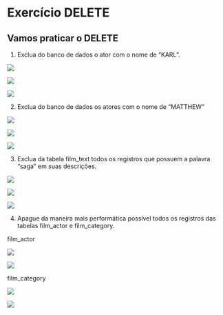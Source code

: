 # Exercício DELETE

  
  

## Vamos praticar o DELETE

  

1.  Exclua do banco de dados o ator com o nome de “KARL”.
    

  

![](https://lh6.googleusercontent.com/tkz8tcdxaC_eVpY_DN0kgarKuKN22IPdCuNZyQJoRh2enxM9Rdn601U-5gG0QcZn10uBhN5pCEMmTiHh3ApYX17EAKTj7pB9YTsDRVymoqr25sW613-GkHLk2kLe5Ti6NTPFrvrjcdeXODnFooZg2wA)

  
  

![](https://lh6.googleusercontent.com/YpuD1ArD8wnh3N_5StxiE4bLcdkWRdYgB7dQpJ37XAL0Yr_qI8oGo4i51y_zRrmTWPGT6iNiyFBmDEZrvEybrKEwcj5V4CTqcpXDZbYslWegX3ZU8lMrmVSrMC7C-_5-W7UcWc4biaXTvkSFZUMIQlo)

  

![](https://lh3.googleusercontent.com/JaVfoykcFH8EpkN3DQsJsKd9Yeg6Vpm-IiDEeSSgOGgZNMhvd9MhL_9m2GwD3QtwNI_KlX4Wx_8ObTZHPuYut72-boPijHVtdUsD41LLM_yTP0QRuUYyBlZgjef6FiQ6LODrSm6r76zIPAbXr20jqhE)

  
  
  
  
  
  
  

2.  Exclua do banco de dados os atores com o nome de “MATTHEW”
    

![](https://lh5.googleusercontent.com/T7gffkAxFs_j8lPBCaxqzR7lpJI4vGL5dfAx4er0CtpGanx-9W5O7IJ7M3vDddlOamDGV5luxz1VDre2vS5VslvETXlD7iIU78smaY62mZPkLvHpVhFOpgtkAH0e8IZbzTC85JrL1CYDbC-vsU1fzx8)

  

![](https://lh4.googleusercontent.com/t58DVpdB2zLNeZnP_ddVvkWxb48INbIPC1rqK0rho25f3VULFkodtwymNgdSqqqYHvM62437QljsX31IvXOEZbcs6BsALqd6HacgY0JU0jw3zoypORNDzAkv5wzYTXaTJfaw1o5xePufYGDmo3B2Fkg)

![](https://lh5.googleusercontent.com/YbypHeGBQCrgsZs9I1o_dxtEV80iDBFZLDiAFDXHvxDgYmkX9i--v4Gon0xWp1jMU6aNDwEMxQ0ge_ajiLPSp605xPYBpx8gewszPdxdcf77a72GrAkM3m4ou88FBd3zBPLv6oHotiru3T1jEdfIV6c)

  
  
  

3.  Exclua da tabela film_text todos os registros que possuem a palavra “saga” em suas descrições.
    

  

![](https://lh6.googleusercontent.com/ox1EnhTMnEfLqOOmpoW5NGIRGlDS2hZ6QqF3u_S1OIXLhqCLq09LAxCqCLVZUw7LnzIlwEneKVVOlllDBWLxKFPiNS9BodciZH3bAUWZJgxruP5H_XaxMRulHEhsMgSXTO0mYPYzrj57HpAEnxWgMXU)

  

![](https://lh3.googleusercontent.com/c0VJfGnaysG6_YltfvrlQuVZGAMBlbv2Dd3BzD1jGxMOL1YArKONP39y8EV5-vq29LIyEP4latspj2n4D8UUX9ULz0yeFyqITz3wDDL1psv5AD8FeCZ6VKGfRH3ytWrCDuzwCOrI-wQvAGfMrLHS-lg)

  

![](https://lh4.googleusercontent.com/6sykxUsYfip29TpFEGNy1EQTq9zGlNkMFFZxD4ilDJXuFuLtlL20mECDy05U6c6wAYH-ADP-IawFXgT-y7CejIYcNq-EnALuHuQt-_PtVWSW6zyACQbD4CB4lQOEN7bS_Wa_G-5VnY7nYEcCec21fS8)

  
  

4.  Apague da maneira mais performática possível todos os registros das tabelas film_actor e film_category.
    

film_actor

  

![](https://lh4.googleusercontent.com/HmfyA2KViobjbnRNB9esye_jUpkKoy4mR9_dIasTo2CQo4sg-YWsiKGauv1A3iWycGZvXuaPKWtcXAIYjeLcEidIujafvArj8pQGS0j5zBBW1SVBUARi8lNCT0v2_dlnmIzSIJ9D41ZCXupvlOgheRg)

![](https://lh5.googleusercontent.com/dMGjhnccL-HCzaCJ0bY_QFAusBBN-gwyfwUn67Ac4XX6OXR_3VPWl5Q8IkH6mDn--3xl0k-Ch03-tAqEPOMwzW-u1brSAyLubX_OsLYBth49l5mh3p2IEnevK3k6etFWXYB1zh5FeI66EGFa2OMn-9U)

  
  
  

film_category

![](https://lh3.googleusercontent.com/di4OxKkdaxiU3qUU7J2GaOVXIpOoVyTf32taAo0WFGiIhQ6EJYt24zeXvgdWDyGth0OVKJy7w_S7YW6p31gBKNuFwsQLUUbukEj4DVqjvpxOm_7dJ-eRHog8XG2wV0EsoUtsxDftQbu5BKxCrJJ_oxI)

![](https://lh3.googleusercontent.com/YEvYnZ5PX94enBkBzc3nOaIlfQ-oG00sqM6km4QiVGEFMtkLwJB2mrQXvXd0L3c9ocNp1cK7s_RQgUasND2HrnuylvobTnOlLIV7BbjZMq6lM62lDRwKa8GCVwx62EhizWEzjKFxyHGzl5u9_fybkDg)